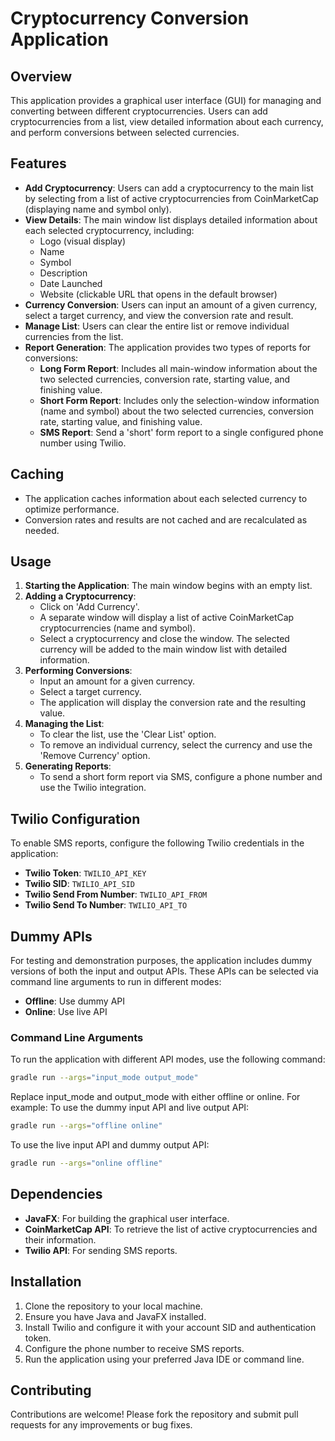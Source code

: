 # Cryptocurrency Conversion Application

## Overview

This application provides a graphical user interface (GUI) for managing and converting between different cryptocurrencies. Users can add cryptocurrencies from a list, view detailed information about each currency, and perform conversions between selected currencies.

## Features

- **Add Cryptocurrency**: Users can add a cryptocurrency to the main list by selecting from a list of active cryptocurrencies from CoinMarketCap (displaying name and symbol only).
- **View Details**: The main window list displays detailed information about each selected cryptocurrency, including:
  - Logo (visual display)
  - Name
  - Symbol
  - Description
  - Date Launched
  - Website (clickable URL that opens in the default browser)
- **Currency Conversion**: Users can input an amount of a given currency, select a target currency, and view the conversion rate and result.
- **Manage List**: Users can clear the entire list or remove individual currencies from the list.
- **Report Generation**: The application provides two types of reports for conversions:
  - **Long Form Report**: Includes all main-window information about the two selected currencies, conversion rate, starting value, and finishing value.
  - **Short Form Report**: Includes only the selection-window information (name and symbol) about the two selected currencies, conversion rate, starting value, and finishing value.
  - **SMS Report**: Send a 'short' form report to a single configured phone number using Twilio.

## Caching

- The application caches information about each selected currency to optimize performance.
- Conversion rates and results are not cached and are recalculated as needed.

## Usage

1. **Starting the Application**: The main window begins with an empty list.
2. **Adding a Cryptocurrency**:
   - Click on 'Add Currency'.
   - A separate window will display a list of active CoinMarketCap cryptocurrencies (name and symbol).
   - Select a cryptocurrency and close the window. The selected currency will be added to the main window list with detailed information.
3. **Performing Conversions**:
   - Input an amount for a given currency.
   - Select a target currency.
   - The application will display the conversion rate and the resulting value.
4. **Managing the List**:
   - To clear the list, use the 'Clear List' option.
   - To remove an individual currency, select the currency and use the 'Remove Currency' option.
5. **Generating Reports**:
   - To send a short form report via SMS, configure a phone number and use the Twilio integration.

## Twilio Configuration

To enable SMS reports, configure the following Twilio credentials in the application:

- **Twilio Token**: `TWILIO_API_KEY`
- **Twilio SID**: `TWILIO_API_SID`
- **Twilio Send From Number**: `TWILIO_API_FROM`
- **Twilio Send To Number**: `TWILIO_API_TO`

## Dummy APIs

For testing and demonstration purposes, the application includes dummy versions of both the input and output APIs. These APIs can be selected via command line arguments to run in different modes:

- **Offline**: Use dummy API
- **Online**: Use live API

### Command Line Arguments

To run the application with different API modes, use the following command:

```bash
gradle run --args="input_mode output_mode"
```

Replace input_mode and output_mode with either offline or online. For example:
To use the dummy input API and live output API:
```bash
gradle run --args="offline online"
```

To use the live input API and dummy output API:
```bash
gradle run --args="online offline"
```

## Dependencies

- **JavaFX**: For building the graphical user interface.
- **CoinMarketCap API**: To retrieve the list of active cryptocurrencies and their information.
- **Twilio API**: For sending SMS reports.

## Installation

1. Clone the repository to your local machine.
2. Ensure you have Java and JavaFX installed.
3. Install Twilio and configure it with your account SID and authentication token.
4. Configure the phone number to receive SMS reports.
5. Run the application using your preferred Java IDE or command line.

## Contributing

Contributions are welcome! Please fork the repository and submit pull requests for any improvements or bug fixes.
